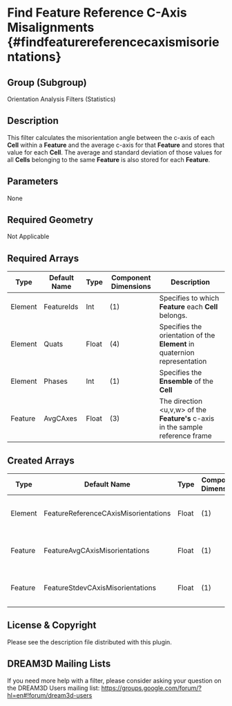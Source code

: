 Find Feature Reference C-Axis Misalignments {#findfeaturereferencecaxismisorientations}
======

## Group (Subgroup) ##
Orientation Analysis Filters (Statistics)

## Description ##
This filter calculates the misorientation angle between the c-axis of each **Cell** within a **Feature** and the average c-axis for that **Feature** and stores that value for each **Cell**.  The average and standard deviation of those values for all **Cells** belonging to the same **Feature** is also stored for each **Feature**.

## Parameters ##
None

## Required Geometry ##
Not Applicable

## Required Arrays ##
| Type | Default Name | Type | Component Dimensions | Description |
|------|--------------|-------------|---------|-----|
| Element | FeatureIds | Int | (1) | Specifies to which **Feature** each **Cell** belongs. |
| Element | Quats | Float | (4) | Specifies the orientation of the **Element** in quaternion representation |
| Element     | Phases            | Int | (1) | Specifies the **Ensemble** of the **Cell** |
| Feature | AvgCAxes | Float | (3) | The direction <u,v,w> of the **Feature's** c-axis in the sample reference frame |

## Created Arrays ##
| Type | Default Name | Type | Component Dimensions | Description |
|------|--------------|-------------|---------|-----|
| Element | FeatureReferenceCAxisMisorientations | Float | (1) | Misorientation angle (in degrees) between **Element**'s c-axis and the c-axis of the **Feature** that owns that **Element** |
| Feature | FeatureAvgCAxisMisorientations | Float | (1) | Average of the *FeatureReferenceCAxisMisorientation* values for all of the **Elements** that belong to the **Feature** |
| Feature | FeatureStdevCAxisMisorientations | Float | (1) | Standard deviation of the *FeatureReferenceCAxisMisorientation* values for all of the **Elements** that belong to the **Feature** |


## License & Copyright ##

Please see the description file distributed with this plugin.

## DREAM3D Mailing Lists ##

If you need more help with a filter, please consider asking your question on the DREAM3D Users mailing list:
https://groups.google.com/forum/?hl=en#!forum/dream3d-users


